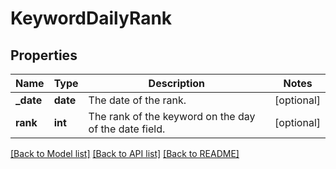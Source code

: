 # KeywordDailyRank

## Properties
Name | Type | Description | Notes
------------ | ------------- | ------------- | -------------
**_date** | **date** | The date of the rank. | [optional] 
**rank** | **int** | The rank of the keyword on the day of the date field.  | [optional] 

[[Back to Model list]](../README.md#documentation-for-models) [[Back to API list]](../README.md#documentation-for-api-endpoints) [[Back to README]](../README.md)

